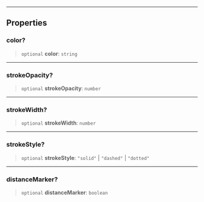 ***

## Properties

### color?

> `optional` **color**: `string`

***

### strokeOpacity?

> `optional` **strokeOpacity**: `number`

***

### strokeWidth?

> `optional` **strokeWidth**: `number`

***

### strokeStyle?

> `optional` **strokeStyle**: `"solid"` | `"dashed"` | `"dotted"`

***

### distanceMarker?

> `optional` **distanceMarker**: `boolean`
